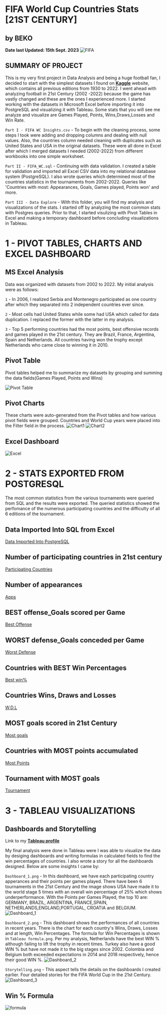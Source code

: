 # FIFA World Cup Countries Stats [21ST CENTURY] 
## by BEKO
**Date last Updated: 15th Sept. 2023**
![FIFA](https://assets.architecturaldigest.in/photos/60082342345ead69c9c1aeb6/16:9/w_1920,c_limit/FIFA-2018-World-Cup-Featured-1366x768.jpg)

## SUMMARY OF PROJECT
This is my very first project in Data Analysis and being a huge football fan, I decided to start with the simplest datasets I found on **[Kaggle](https://www.kaggle.com/datasets/iamsouravbanerjee/fifa-football-world-cup-dataset)** website, which contains all previous editions from 1930 to 2022. I went ahead with analyzing football in 21st Century (2002 -2022) because the game has vastly changed and these are the ones I experienced more. I started working with the datasets in Microsoft Excel before importing it into PostgreSQL and visualizing it with Tableau. Some stats that you will see me analyze and visualize are Games Played, Points, Wins,Draws,Losses and Win Rate.

`Part I - FIFA WC Insights.csv` - To begin with the cleaning process, some steps I took were adding and dropping columns and dealing with null values. Also, the countries column needed cleaning with duplicates such as United States and USA in the original datasets. These were all done in Excel after which I merged datasets I needed (2002-2022) from different workbooks into one simple worksheet. 

`Part II - FIFA_WC.sql` - Continuing with data validation. I created a table for validation and imported all Excel CSV data into my relational database system (PostgreSQL). I also wrote queries which determined most of the countries statistics in the tournaments from 2002-2022. Queries like 'Countries with most: Appearances, Goals, Games played, Points won' and more. 

`Part III - Data Explore` - With this folder, you will find my analysis and visualizations of the stats. I started off by analyzing the most common stats with Postgres queries. Prior to that, I started visulizing with Pivot Tables in Excel and making a temporary dashboard before concluding visualizations in Tableau.

# 1 - PIVOT TABLES, CHARTS AND EXCEL DASHBOARD
## MS Excel Analysis
Data was organized with datasets from 2002 to 2022. My initial analysis were as follows:

`1` - In 2006, I realized Serbia and Montenegro participated as one country after which they separated into 2 independent countries ever since.

`2` - Most cells had United States while some had USA which called for data duplication. I replaced the former with the latter in my analysis.

`3` - Top 5 performing countries had the most points, best offensive records and games played in the 21st century. They are Brazil, France, Argentina, Spain and Netherlands. All countries having won the trophy except Netherlands who came close to winning it in 2010.

## Pivot Table
Pivot tables helped me to summarize my datasets by grouping and summing the data fields(Games Played, Points and Wins)

![Pivot Table](https://github.com/beko50/Portfolio/blob/main/Project_1%20-%20FIFA%20World%20Cup%20Insights/Data%20Explore/MS_Excel/Pivot_Table.png)

## Pivot Charts
These charts were auto-generated from the Pivot tables and how various pivot fields were grouped. Countries and World Cup years were placed into the Filter field in the process.
![Chart1](https://github.com/beko50/Portfolio/blob/main/Project_1%20-%20FIFA%20World%20Cup%20Insights/Data%20Explore/MS_Excel/PivotChart1.png)
![Chart2](https://github.com/beko50/Portfolio/blob/main/Project_1%20-%20FIFA%20World%20Cup%20Insights/Data%20Explore/MS_Excel/PivotChart2.png)

## Excel Dashboard
![Excel](https://github.com/beko50/Portfolio/blob/main/Project_1%20-%20FIFA%20World%20Cup%20Insights/Data%20Explore/MS_Excel/Dashboard.png)


# 2 - STATS EXPORTED FROM POSTGRESQL
The most common statistics from the various tournaments were queried from SQL and the results were exported. The queried statistics showed the perfomance of the numerous participating countries and the difficulty of all 6 editions of the tournament.
## Data Imported Into SQL from Excel
[Data Imported Into PostgreSQL](https://github.com/beko50/Portfolio/blob/main/Proj%231%20-%20FIFA%20World%20Cup%20Insights/Data%20Explore/PostgreSQL/1-Data%20import%20from%20excel.csv)
## Number of participating countries in 21st century
[Participating Countries](https://github.com/beko50/Portfolio/blob/main/Proj%231%20-%20FIFA%20World%20Cup%20Insights/Data%20Explore/PostgreSQL/Number%20of%20participating%20countries.csv)
## Number of appearances
[Apps](https://github.com/beko50/Portfolio/blob/main/Proj%231%20-%20FIFA%20World%20Cup%20Insights/Data%20Explore/PostgreSQL/Number%20of%20appearances.csv)
## BEST offense_Goals scored per Game
[Best Offense](https://github.com/beko50/Portfolio/blob/main/Proj%231%20-%20FIFA%20World%20Cup%20Insights/Data%20Explore/PostgreSQL/Best%20offense_Goals%20scored%20per%20Game.csv)
## WORST defense_Goals conceded per Game
[Worst Defense](https://github.com/beko50/Portfolio/blob/main/Proj%231%20-%20FIFA%20World%20Cup%20Insights/Data%20Explore/PostgreSQL/Worst%20defense_Goals%20conceded%20per%20Game.csv)
## Countries with BEST Win Percentages
[Best win%](https://github.com/beko50/Portfolio/blob/main/Proj%231%20-%20FIFA%20World%20Cup%20Insights/Data%20Explore/PostgreSQL/Best%20win%20percentages.csv)
## Countries Wins, Draws and Losses
[W,D,L](https://github.com/beko50/Portfolio/blob/main/Proj%231%20-%20FIFA%20World%20Cup%20Insights/Data%20Explore/PostgreSQL/Countries%20Wins%2C%20Draws%20and%20Losses.csv)
## MOST goals scored in 21st Century
[Most goals](https://github.com/beko50/Portfolio/blob/main/Proj%231%20-%20FIFA%20World%20Cup%20Insights/Data%20Explore/PostgreSQL/Most%20goals%20scored%2021st%20Century.csv)
## Countries with MOST points accumulated
[Most Points](https://github.com/beko50/Portfolio/blob/main/Proj%231%20-%20FIFA%20World%20Cup%20Insights/Data%20Explore/PostgreSQL/Most%20points%20accumulated.csv)
## Tournament with MOST goals
[Tournament](https://github.com/beko50/Portfolio/blob/main/Proj%231%20-%20FIFA%20World%20Cup%20Insights/Data%20Explore/PostgreSQL/Tournament%20with%20most%20goals.csv)


# 3 - TABLEAU VISUALIZATIONS
## Dashboards and Storytelling
Link to my **[Tableau profile](https://public.tableau.com/app/profile/bernard.essiamah)**

My final analysis were done in Tableau were I was able to visualize the data by desiging dashboards and writing formulas in calculated fields to find the win percentages of countries. I also wrote a story for all the dashboards designed. Below are some insights I came by:

`Dashboard_1.png` - In this dashboard, we have each participating country apperances and their points per games played. There have been 6 tournaments in the 21st Century and the image shows USA have made it to the world stage 5 times with an overall win percentage of 25% which shows underperformance. With the Points per Games Played, the top 10 are: GERMANY, BRAZIL, ARGENTINA, FRANCE,SPAIN, NETHERLANDS,ENGLAND,PORTUGAL, CROATIA and BELGIUM.
![Dashboard_1](https://github.com/beko50/Portfolio/blob/main/Project_1%20-%20FIFA%20World%20Cup%20Insights/Data%20Explore/Tableau/Dashboard_1.png)

`Dashboard_2.png` - This dashboard shows the performances of all countries in recent years. There is the chart for each country's Wins, Draws, Losses and at length, Win Percentages. The formula for Win Percentages is shown in `Tableau formula.png`. Per my analysis, Netherlands have the best WIN % although failing to lift the trophy in recent times. Turkey also have a good WIN % but have not made it to the big stages since 2002. Colombia and Belgium both exceeded expectations in 2014 and 2018 respectively, hence their good WIN %. 
![Dashboard_2](https://github.com/beko50/Portfolio/blob/main/Project_1%20-%20FIFA%20World%20Cup%20Insights/Data%20Explore/Tableau/Dashboard_2.png)

`Storytelling.png` - This aspect tells the details on the dashboards I created earlier. Four detailed stories for the FIFA World Cup in the 21st Century.
![Dashboard_3](https://github.com/beko50/Portfolio/blob/main/Project_1%20-%20FIFA%20World%20Cup%20Insights/Data%20Explore/Tableau/Storytelling.png)

## Win % Formula
![formula](https://github.com/beko50/Portfolio/blob/main/Project_1%20-%20FIFA%20World%20Cup%20Insights/Data%20Explore/Tableau/Tableau%20formula.png)
